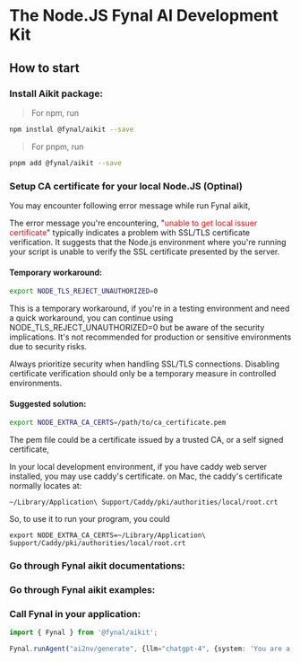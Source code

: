# The Node.JS Fynal AI Development Kit

## How to start

### Install Aikit package:

> For npm, run

```sh
npm instlal @fynal/aikit --save
```

> For pnpm, run

```sh
pnpm add @fynal/aikit --save
```

### Setup CA certificate for your local Node.JS (Optinal)

You may encounter following error message while run Fynal aikit,

The error message you're encountering, "<font color='red'>unable to get local issuer certificate</font>" typically indicates a problem with SSL/TLS certificate verification. It suggests that the Node.js environment where you're running your script is unable to verify the SSL certificate presented by the server.

#### Temporary workaround:

```sh
export NODE_TLS_REJECT_UNAUTHORIZED=0
```

This is a temporary workaround, if you're in a testing environment and need a quick workaround, you can continue using NODE_TLS_REJECT_UNAUTHORIZED=0 but be aware of the security implications. It's not recommended for production or sensitive environments due to security risks.

Always prioritize security when handling SSL/TLS connections. Disabling certificate verification should only be a temporary measure in controlled environments.

#### Suggested solution:

```sh
export NODE_EXTRA_CA_CERTS=/path/to/ca_certificate.pem
```

The pem file could be a certificate issued by a trusted CA, or a self signed certificate,

In your local development environment, if you have caddy web server installed, you may use caddy's certificate. on Mac, the caddy's certificate normally locates at:

`~/Library/Application\ Support/Caddy/pki/authorities/local/root.crt`

So, to use it to run your program, you could

`export NODE_EXTRA_CA_CERTS=~/Library/Application\ Support/Caddy/pki/authorities/local/root.crt`

### Go through Fynal aikit documentations:

### Go through Fynal aikit examples:

### Call Fynal in your application:

```typescript
import { Fynal } from '@fynal/aikit';

Fynal.runAgent("ai2nv/generate", {llm="chatgpt-4", {system: 'You are a student",
```
